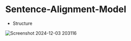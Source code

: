 # Sentence-Alignment-Model
- Structure
  
![Screenshot 2024-12-03 203116](https://github.com/user-attachments/assets/583f05d1-0275-4ba8-8a38-d3b594528e12)
